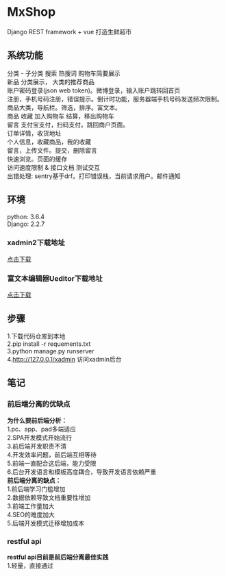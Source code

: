 # MxShop
Django REST framework + vue 打造生鲜超市<br />
## 系统功能
分类 - 子分类 搜索 热搜词 购物车简要展示  
新品 分类展示， 大类的推荐商品  
账户密码登录(json web token)。微博登录，输入账户跳转回首页  
注册，手机号码注册，错误提示。倒计时功能，服务器端手机号码发送频次限制。  
商品大类，导航栏。筛选，排序。富文本。  
商品 收藏 加入购物车 结算，移出购物车  
留言 支付宝支付，扫码支付。跳回商户页面。  
订单详情，收货地址  
个人信息，收藏商品，我的收藏   
留言，上传文件。提交，删除留言  
快速浏览。页面的缓存  
访问速度限制 & 接口文档 测试交互  
出错处理: sentry基于drf。打印错误栈，当前请求用户。邮件通知  
## 环境
python: 3.6.4  
Django: 2.2.7

### xadmin2下载地址
[点击下载](https://github.com/sshwsfc/xadmin/tree/django2)<br /> 
### 富文本编辑器Ueditor下载地址
[点击下载](https://github.com/twz915/DjangoUeditor3/)<br /> 

## 步骤
1.下载代码仓库到本地  
2.pip install -r requements.txt  
3.python manage.py runserver  
4.http://127.0.0.1/xadmin  访问xadmin后台   
## 笔记
### 前后端分离的优缺点
**为什么要前后端分析：**  
1.pc、app、pad多端适应  
2.SPA开发模式开始流行   
3.前后端开发职责不清  
4.开发效率问题，前后端互相等待  
5.前端一直配合这后端，能力受限  
6.后台开发语言和模板高度耦合，导致开发语言依赖严重  
**前后端分离的缺点：**  
1.前后端学习门槛增加  
2.数据依赖导致文档重要性增加  
3.前端工作量加大  
4.SEO的难度加大  
5.后端开发模式迁移增加成本
### restful api
**restful api目前是前后端分离最佳实践**  
1.轻量，直接通过


